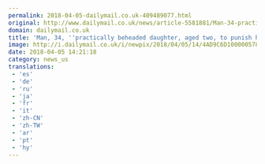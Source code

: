```yaml
---
permalink: 2018-04-05-dailymail.co.uk-409489077.html
original: http://www.dailymail.co.uk/news/article-5581881/Man-34-practically-beheaded-two-year-old-daughter-punish-wife.html?ITO=1490&ns_mchannel=rss&ns_campaign=1490
domain: dailymail.co.uk
title: 'Man, 34, ''practically beheaded daughter, aged two, to punish his wife'''
image: http://i.dailymail.co.uk/i/newpix/2018/04/05/14/4AD9C6D100000578-0-image-a-49_1522935295791.jpg
date: 2018-04-05 14:21:18
category: news_us
translations: 
 - 'es'
 - 'de'
 - 'ru'
 - 'ja'
 - 'fr'
 - 'it'
 - 'zh-CN'
 - 'zh-TW'
 - 'ar'
 - 'pt'
 - 'hy'
---
```



